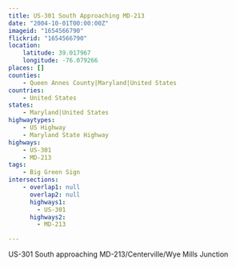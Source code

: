 ```yaml
---
title: US-301 South Approaching MD-213
date: "2004-10-01T00:00:00Z"
imageid: "1654566790"
flickrid: "1654566790"
location:
    latitude: 39.017967
    longitude: -76.079266
places: []
counties:
    - Queen Annes County|Maryland|United States
countries:
    - United States
states:
    - Maryland|United States
highwaytypes:
    - US Highway
    - Maryland State Highway
highways:
    - US-301
    - MD-213
tags:
    - Big Green Sign
intersections:
    - overlap1: null
      overlap2: null
      highways1:
        - US-301
      highways2:
        - MD-213

---
```

US-301 South approaching  MD-213/Centerville/Wye Mills Junction